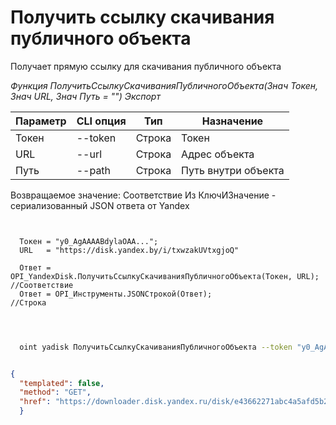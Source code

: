 ﻿---
sidebar_position: 5
---

# Получить ссылку скачивания публичного объекта
 Получает прямую ссылку для скачивания публичного объекта


*Функция ПолучитьСсылкуСкачиванияПубличногоОбъекта(Знач Токен, Знач URL, Знач Путь = "") Экспорт*

  | Параметр | CLI опция | Тип | Назначение |
  |-|-|-|-|
  | Токен | --token | Строка | Токен |
  | URL | --url | Строка | Адрес объекта |
  | Путь | --path | Строка | Путь внутри объекта |

  
  Возвращаемое значение:   Соответствие Из КлючИЗначение - сериализованный JSON ответа от Yandex

```bsl title="Пример кода"
	
  
  Токен = "y0_AgAAAABdylaOAA...";
  URL   = "https://disk.yandex.by/i/txwzakUVtxgjoQ"
  
  Ответ = OPI_YandexDisk.ПолучитьСсылкуСкачиванияПубличногоОбъекта(Токен, URL);   //Соответствие
  Ответ = OPI_Инструменты.JSONСтрокой(Ответ);                                     //Строка
  
	
```

```sh title="Пример команды CLI"
    
  oint yadisk ПолучитьСсылкуСкачиванияПубличногоОбъекта --token "y0_AgAAAABdylaOAA..." --url "https://disk.yandex.by/i/txwzakUVtxgjoQ" --path %path%

```


```json title="Результат"

{
  "templated": false,
  "method": "GET",
  "href": "https://downloader.disk.yandex.ru/disk/e43662271abc4a5afd5b2122004e702e97e20c36932d687bbca183cfee10413d/65c63eba/gwThwhLBKYvLhQCNnqAHis09lIY3JS6kMxocI4drJ-uZelc6zzgdG8REX8G87z9KG45VhprQarmCtb_OEKbojQ%3D%3D?uid=0&filename=%D0%90%D0%BB%D1%8C%D0%BF%D0%B0%D0%BA%D0%B0.png&disposition=attachment&hash=O%2BtgG9OfyuyJgwBRM%2BBJVaHN3Kg0nH8yi5xbEKU3m%2Bd8vVVsZCwR%2BLHB8oeN%2BwcTq/J6bpmRyOJonT3VoXnDag%3D%3D%3A&limit=0&content_type=image%2Fpng&owner_uid=1573541518&fsize=440431&hid=0e9b208e1aea0dbd58b4b43ccdc3ad5a&media_type=image&tknv=v2"
  }

```
